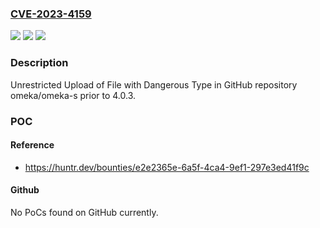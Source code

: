 ### [CVE-2023-4159](https://cve.mitre.org/cgi-bin/cvename.cgi?name=CVE-2023-4159)
![](https://img.shields.io/static/v1?label=Product&message=omeka%2Fomeka-s&color=blue)
![](https://img.shields.io/static/v1?label=Version&message=unspecified%3C%204.0.3%20&color=brighgreen)
![](https://img.shields.io/static/v1?label=Vulnerability&message=CWE-434%20Unrestricted%20Upload%20of%20File%20with%20Dangerous%20Type&color=brighgreen)

### Description

Unrestricted Upload of File with Dangerous Type in GitHub repository omeka/omeka-s prior to 4.0.3.

### POC

#### Reference
- https://huntr.dev/bounties/e2e2365e-6a5f-4ca4-9ef1-297e3ed41f9c

#### Github
No PoCs found on GitHub currently.

